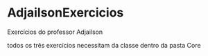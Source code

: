 # AdjailsonExercicios
Exercícios do professor Adjailson

todos os três exercícios necessitam da classe dentro da pasta Core
